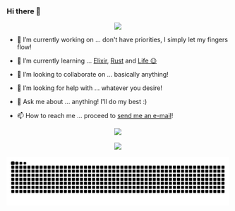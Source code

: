 ### Hi there 👋

<div align="center">
  <div align="right" style="display: table; position: relative">
    <img align="right" style="display: table-cell; vertical-align: middle" src="https://moe-counter.glitch.me/get/@wfrsk?theme=rule34" />  
  </div>
  
  <div align="left">

- 🔭 I’m currently working on ... don't have priorities, I simply let my fingers flow!
- 🌱 I’m currently learning ... [Elixir](https://Elixir-lang.org), [Rust](https://rust-lang.org) and [Life 😉](https://www.youtube.com/watch?v=dQw4w9WgXcQ)
- 👯 I’m looking to collaborate on ... basically anything!
- 🤔 I’m looking for help with ... whatever you desire!
- 💬 Ask me about ... anything! I'll do my best :)
- 📫 How to reach me ... proceed to [send me an e-mail](mailto:wfrsk+inquiry@proton.me)!

  </div>
</div>

<p align="center">
  <a href="https://www.codewars.com/users/knnk"><img src="https://www.codewars.com/users/knnk/badges/large" /></a> 
</p>

<p align="center">
  <img src="https://github-readme-stats.vercel.app/api?username=wfrsk&title_color=fff&text_color=fff&show_icons=true&count_private=true&theme=dark" />
</p>
<p align="center">
  <picture>
    <source media="(prefers-color-scheme: dark)" srcset="dist/github-snake-dark.svg" />
    <source media="(prefers-color-scheme: light)" srcset="dist/github-snake.svg" />
    <img alt="github-snake" src="dist/github-snake-dark.svg" />
  </picture>
</p>
